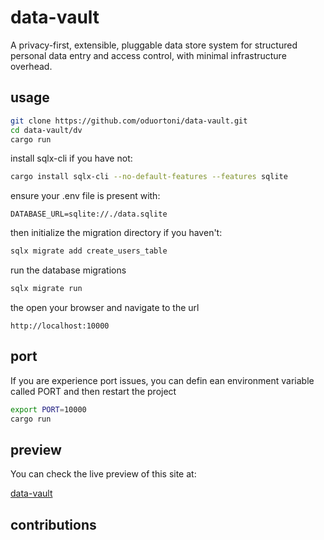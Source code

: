 # data-vault
A privacy-first, extensible, pluggable data store system for structured personal data entry and access control, with minimal infrastructure overhead.

## usage

```bash
git clone https://github.com/oduortoni/data-vault.git
cd data-vault/dv
cargo run
```

install sqlx-cli if you have not:

```bash
cargo install sqlx-cli --no-default-features --features sqlite
```

ensure your .env file is present with:

```plaintext
DATABASE_URL=sqlite://./data.sqlite
```

then initialize the migration directory if you haven't:

```bash
sqlx migrate add create_users_table
```

run the database migrations

```bash
sqlx migrate run
```

the open your browser and navigate to the url

```plaintext
http://localhost:10000
```

## port

If you are experience port issues, you can defin ean environment variable called PORT and then restart the project

```bash
export PORT=10000
cargo run
```

## preview

You can check the live preview of this site at:

[data-vault](https://data-vault.onrender.com)

## contributions
